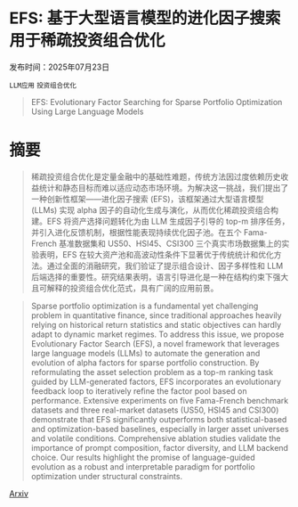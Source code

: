 # EFS: 基于大型语言模型的进化因子搜索用于稀疏投资组合优化

发布时间：2025年07月23日

`LLM应用` `投资组合优化`

> EFS: Evolutionary Factor Searching for Sparse Portfolio Optimization Using Large Language Models

# 摘要

> 稀疏投资组合优化是定量金融中的基础性难题，传统方法因过度依赖历史收益统计和静态目标而难以适应动态市场环境。为解决这一挑战，我们提出了一种创新性框架——进化因子搜索 (EFS)，该框架通过大型语言模型 (LLMs) 实现 alpha 因子的自动化生成与演化，从而优化稀疏投资组合构建。EFS 将资产选择问题转化为由 LLM 生成因子引导的 top-m 排序任务，并引入进化反馈机制，根据性能表现持续优化因子池。在五个 Fama-French 基准数据集和 US50、HSI45、CSI300 三个真实市场数据集上的实验表明，EFS 在较大资产池和高波动性条件下显著优于传统统计和优化方法。通过全面的消融研究，我们验证了提示组合设计、因子多样性和 LLM 后端选择的重要性。研究结果表明，语言引导进化是一种在结构约束下强大且可解释的投资组合优化范式，具有广阔的应用前景。

> Sparse portfolio optimization is a fundamental yet challenging problem in quantitative finance, since traditional approaches heavily relying on historical return statistics and static objectives can hardly adapt to dynamic market regimes. To address this issue, we propose Evolutionary Factor Search (EFS), a novel framework that leverages large language models (LLMs) to automate the generation and evolution of alpha factors for sparse portfolio construction. By reformulating the asset selection problem as a top-m ranking task guided by LLM-generated factors, EFS incorporates an evolutionary feedback loop to iteratively refine the factor pool based on performance. Extensive experiments on five Fama-French benchmark datasets and three real-market datasets (US50, HSI45 and CSI300) demonstrate that EFS significantly outperforms both statistical-based and optimization-based baselines, especially in larger asset universes and volatile conditions. Comprehensive ablation studies validate the importance of prompt composition, factor diversity, and LLM backend choice. Our results highlight the promise of language-guided evolution as a robust and interpretable paradigm for portfolio optimization under structural constraints.

[Arxiv](https://arxiv.org/abs/2507.17211)